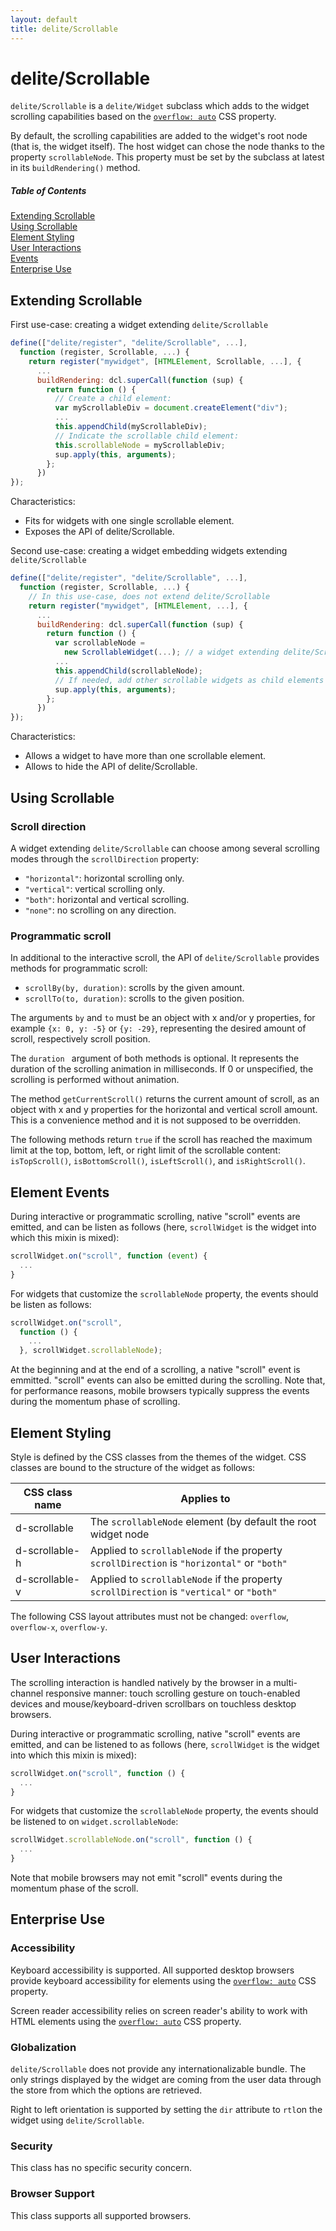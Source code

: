 ```yaml
---
layout: default
title: delite/Scrollable
---
```


# delite/Scrollable

`delite/Scrollable` is a `delite/Widget` subclass which adds to the widget
scrolling capabilities based on the [`overflow: auto`](http://www.w3.org/TR/CSS2/visufx.html#overflow) 
CSS property.

By default, the scrolling capabilities are added to the widget's root node
(that is, the widget itself). The host widget can chose the node thanks to the property
`scrollableNode`. This property must be set by the subclass at latest in its `buildRendering()`
method.

##### Table of Contents
[Extending Scrollable](#extending)  
[Using Scrollable](#using)  
[Element Styling](#styling)  
[User Interactions](#interactions)  
[Events](#events)  
[Enterprise Use](#enterprise)

<a name="extending"></a>
## Extending Scrollable

First use-case: creating a widget extending `delite/Scrollable`

```js
define(["delite/register", "delite/Scrollable", ...],
  function (register, Scrollable, ...) {
    return register("mywidget", [HTMLElement, Scrollable, ...], {
      ...
      buildRendering: dcl.superCall(function (sup) {
        return function () {
          // Create a child element:
          var myScrollableDiv = document.createElement("div");
          ...
          this.appendChild(myScrollableDiv);
          // Indicate the scrollable child element:
          this.scrollableNode = myScrollableDiv; 
          sup.apply(this, arguments);
        };
      })
});
```

Characteristics:
* Fits for widgets with one single scrollable element.
* Exposes the API of delite/Scrollable.

Second use-case: creating a widget embedding widgets extending `delite/Scrollable`

```js
define(["delite/register", "delite/Scrollable", ...],
  function (register, Scrollable, ...) {
    // In this use-case, does not extend delite/Scrollable
    return register("mywidget", [HTMLElement, ...], {
      ...
      buildRendering: dcl.superCall(function (sup) {
        return function () {
          var scrollableNode =
            new ScrollableWidget(...); // a widget extending delite/Scrollable
          ...
          this.appendChild(scrollableNode);
          // If needed, add other scrollable widgets as child elements
          sup.apply(this, arguments);
        };
      })
});
```

Characteristics:
* Allows a widget to have more than one scrollable element.
* Allows to hide the API of delite/Scrollable.

<a name="using"></a>
## Using Scrollable

### Scroll direction

A widget extending `delite/Scrollable` can choose among several scrolling modes
through the `scrollDirection` property:

* `"horizontal"`: horizontal scrolling only.
* `"vertical"`: vertical scrolling only.
* `"both"`: horizontal and vertical scrolling.
* `"none"`: no scrolling on any direction.

### Programmatic scroll

In additional to the interactive scroll, the API of `delite/Scrollable` provides methods 
for programmatic scroll:
* `scrollBy(by, duration)`: scrolls by the given amount.
* `scrollTo(to, duration)`: scrolls to the given position.

The arguments `by` and `to` must be an object with x and/or y properties, for example
`{x: 0, y: -5}` or `{y: -29}`, representing the desired amount of scroll, respectively
scroll position. 

The `duration ` argument of both methods is optional. It represents the duration of the scrolling 
animation in milliseconds. If 0 or unspecified, the scrolling is performed without animation.

The method `getCurrentScroll()` returns the current amount of scroll, as an object 
with x and y properties for the horizontal and vertical scroll amount. This is a convenience
method and it is not supposed to be overridden.

The following methods return `true` if the scroll has reached the maximum limit at the 
top, bottom, left, or right limit of the scrollable content: `isTopScroll()`, `isBottomScroll()`,
`isLeftScroll()`, and `isRightScroll()`.


<a name="events"></a>
## Element Events

During interactive or programmatic scrolling, native "scroll" events are emitted,
and can be listen as follows (here, `scrollWidget` is the widget into which this 
mixin is mixed):

```js
scrollWidget.on("scroll", function (event) {
  ...
}
```

For widgets that customize the `scrollableNode` property, the events should be 
listen as follows:

```js
scrollWidget.on("scroll", 
  function () {
    ...
  }, scrollWidget.scrollableNode);
```

At the beginning and at the end of a scrolling, a native "scroll" event is emmitted. 
"scroll" events can also be emitted during the scrolling. Note that, for performance reasons,
mobile browsers typically suppress the events during the momentum phase of scrolling.


<a name="styling"></a>
## Element Styling

Style is defined by the CSS classes from the themes of the widget. CSS classes are bound to the
structure of the widget as follows:

|CSS class name|Applies to|
|----------|----------|
|d-scrollable|The `scrollableNode` element (by default the root widget node|
|d-scrollable-h|Applied to `scrollableNode` if the property `scrollDirection` is `"horizontal"` or `"both"`|
|d-scrollable-v|Applied to `scrollableNode` if the property `scrollDirection` is `"vertical"` or `"both"`|

The following CSS layout attributes must not be changed: `overflow`, `overflow-x`, `overflow-y`.


<a name="interactions"></a>
## User Interactions

The scrolling interaction is handled natively by the browser in a multi-channel 
responsive manner: touch scrolling gesture on touch-enabled devices and 
mouse/keyboard-driven scrollbars on touchless desktop browsers.

During interactive or programmatic scrolling, native "scroll" events are emitted, 
and can be listened to as follows (here, `scrollWidget` is the widget into which 
this mixin is mixed):

```js
scrollWidget.on("scroll", function () {
  ...
}
```

For widgets that customize the `scrollableNode` property, the events should be listened 
to on `widget.scrollableNode`:

```js
scrollWidget.scrollableNode.on("scroll", function () {
  ...
}
```

Note that mobile browsers may not emit "scroll" events during the momentum phase of 
the scroll.

<a name="enterprise"></a>
## Enterprise Use

### Accessibility

Keyboard accessibility is supported. All supported desktop browsers provide keyboard accessibility
for elements using the 
[`overflow: auto`](http://www.w3.org/TR/CSS2/visufx.html#overflow) CSS property.

Screen reader accessibility relies on screen reader's ability to work with HTML elements using the 
[`overflow: auto`](http://www.w3.org/TR/CSS2/visufx.html#overflow) CSS property.

### Globalization

`delite/Scrollable` does not provide any internationalizable bundle. The only strings displayed 
by the widget are coming from the user data through the store from which the options are retrieved.

Right to left orientation is supported by setting the `dir` attribute to `rtl`on the
widget using `delite/Scrollable`.

### Security

This class has no specific security concern.

### Browser Support

This class supports all supported browsers.

